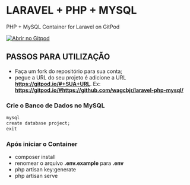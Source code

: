 # LARAVEL + PHP + MYSQL
PHP + MySQL Container for Laravel on GitPod


[![Abrir no Gitpod](https://gitpod.io/button/open-in-gitpod.svg)](https://gitpod.io/#https://github.com/wagcbjr/laravel-php-mysql/)


## PASSOS PARA UTILIZAÇÃO

- Faça um fork do repositório para sua conta;
- pegue a URL do seu projeto é adicione a URL <b>https://gitpod.io/#+SUA+URL</b>. Ex: <b>https://gitpod.io/#https://github.com/wagcbjr/laravel-php-mysql/</b>

### Crie o Banco de Dados no MySQL
```md
mysql
create database project;
exit
```

### Após iniciar o Container
- composer install
- renomear o arquivo <b>.env.example</b> para <b>.env</b>
- php artisan key:generate
- php artisan serve

